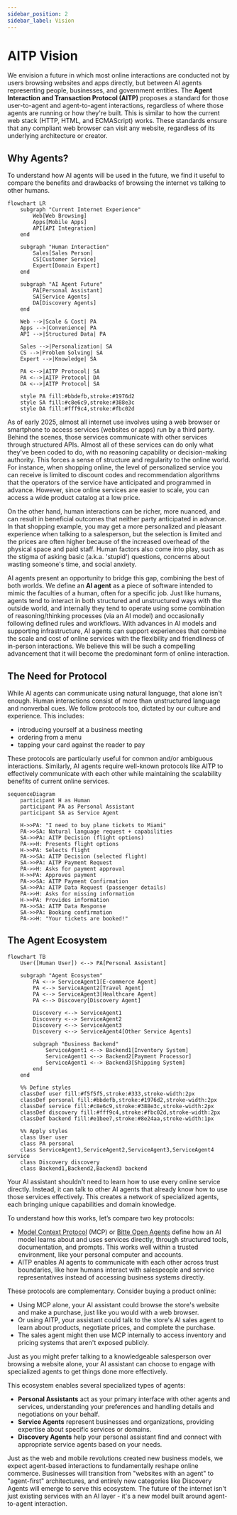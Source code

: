 ```yaml
---
sidebar_position: 2
sidebar_label: Vision
---
```


# AITP Vision

We envision a future in which most online interactions are conducted not by users browsing websites and apps directly, but between AI agents representing people, businesses, and government entities. The **Agent Interaction and Transaction Protocol (AITP)** proposes a standard for those user-to-agent and agent-to-agent interactions, regardless of where those agents are running or how they're built. This is similar to how the current web stack (HTTP, HTML, and ECMAScript) works. These standards ensure that any compliant web browser can visit any website, regardless of its underlying architecture or creator.

## Why Agents?

To understand how AI agents will be used in the future, we find it useful to compare the benefits and drawbacks of browsing the internet vs talking to other humans.

```mermaid
flowchart LR
    subgraph "Current Internet Experience"
        Web[Web Browsing]
        Apps[Mobile Apps]
        API[API Integration]
    end
    
    subgraph "Human Interaction"
        Sales[Sales Person]
        CS[Customer Service]
        Expert[Domain Expert]
    end
    
    subgraph "AI Agent Future"
        PA[Personal Assistant]
        SA[Service Agents]
        DA[Discovery Agents]
    end
    
    Web -->|Scale & Cost| PA
    Apps -->|Convenience| PA
    API -->|Structured Data| PA
    
    Sales -->|Personalization| SA
    CS -->|Problem Solving| SA
    Expert -->|Knowledge| SA
    
    PA <-->|AITP Protocol| SA
    PA <-->|AITP Protocol| DA
    DA <-->|AITP Protocol| SA
    
    style PA fill:#bbdefb,stroke:#1976d2
    style SA fill:#c8e6c9,stroke:#388e3c
    style DA fill:#fff9c4,stroke:#fbc02d
```

As of early 2025, almost all internet use involves using a web browser or smartphone to access services (websites or apps) run by a third party. Behind the scenes, those services communicate with other services through structured APIs. Almost all of these services can do only what they've been coded to do, with no reasoning capability or decision-making authority. This forces a sense of structure and regularity to the online world. For instance, when shopping online, the level of personalized service you can receive is limited to discount codes and recommendation algorithms that the operators of the service have anticipated and programmed in advance. However, since online services are easier to scale, you can access a wide product catalog at a low price.

On the other hand, human interactions can be richer, more nuanced, and can result in beneficial outcomes that neither party anticipated in advance. In that shopping example, you may get a more personalized and pleasant experience when talking to a salesperson, but the selection is limited and the prices are often higher because of the increased overhead of the physical space and paid staff. Human factors also come into play, such as the stigma of asking basic (a.k.a. 'stupid') questions, concerns about wasting someone's time, and social anxiety.

AI agents present an opportunity to bridge this gap, combining the best of both worlds. We define an **AI agent** as a piece of software intended to mimic the faculties of a human, often for a specific job. Just like humans, agents tend to interact in both structured and unstructured ways with the outside world, and internally they tend to operate using some combination of reasoning/thinking processes (via an AI model) and occasionally following defined rules and workflows. With advances in AI models and supporting infrastructure, AI agents can support experiences that combine the scale and cost of online services with the flexibility and friendliness of in-person interactions. We believe this will be such a compelling advancement that it will become the predominant form of online interaction.

## The Need for Protocol

While AI agents can communicate using natural language, that alone isn't enough. Human interactions consist of more than unstructured language and nonverbal cues. We follow protocols too, dictated by our culture and experience. This includes:
* introducing yourself at a business meeting
* ordering from a menu
* tapping your card against the reader to pay

These protocols are particularly useful for common and/or ambiguous interactions. Similarly, AI agents require well-known protocols like AITP to effectively communicate with each other while maintaining the scalability benefits of current online services.

```mermaid
sequenceDiagram
    participant H as Human
    participant PA as Personal Assistant
    participant SA as Service Agent
    
    H->>PA: "I need to buy plane tickets to Miami"
    PA->>SA: Natural language request + capabilities
    SA->>PA: AITP Decision (flight options)
    PA->>H: Presents flight options
    H->>PA: Selects flight
    PA->>SA: AITP Decision (selected flight)
    SA->>PA: AITP Payment Request
    PA->>H: Asks for payment approval
    H->>PA: Approves payment
    PA->>SA: AITP Payment Confirmation
    SA->>PA: AITP Data Request (passenger details)
    PA->>H: Asks for missing information
    H->>PA: Provides information
    PA->>SA: AITP Data Response
    SA->>PA: Booking confirmation
    PA->>H: "Your tickets are booked!"
```

## The Agent Ecosystem

```mermaid
flowchart TB
    User([Human User]) <--> PA[Personal Assistant]
    
    subgraph "Agent Ecosystem"
        PA <--> ServiceAgent1[E-commerce Agent]
        PA <--> ServiceAgent2[Travel Agent]
        PA <--> ServiceAgent3[Healthcare Agent]
        PA <--> Discovery[Discovery Agent]
        
        Discovery <--> ServiceAgent1
        Discovery <--> ServiceAgent2
        Discovery <--> ServiceAgent3
        Discovery <--> ServiceAgent4[Other Service Agents]
        
        subgraph "Business Backend"
            ServiceAgent1 <--> Backend1[Inventory System]
            ServiceAgent1 <--> Backend2[Payment Processor]
            ServiceAgent1 <--> Backend3[Shipping System]
        end
    end
    
    %% Define styles
    classDef user fill:#f5f5f5,stroke:#333,stroke-width:2px
    classDef personal fill:#bbdefb,stroke:#1976d2,stroke-width:2px
    classDef service fill:#c8e6c9,stroke:#388e3c,stroke-width:2px
    classDef discovery fill:#fff9c4,stroke:#fbc02d,stroke-width:2px
    classDef backend fill:#e1bee7,stroke:#8e24aa,stroke-width:1px
    
    %% Apply styles
    class User user
    class PA personal
    class ServiceAgent1,ServiceAgent2,ServiceAgent3,ServiceAgent4 service
    class Discovery discovery
    class Backend1,Backend2,Backend3 backend
```

Your AI assistant shouldn’t need to learn how to use every online service directly.  Instead, it can talk to other AI agents that already know how to use those services effectively.  This creates a network of specialized agents, each bringing unique capabilities and domain knowledge.

To understand how this works, let’s compare two key protocols:

* [Model Context Protocol](https://modelcontextprotocol.io/) (MCP) or [Bitte Open Agents](https://docs.bitte.ai/agents) define how an AI model learns about and uses services directly, through structured tools, documentation, and prompts. This works well within a trusted environment, like your personal computer and accounts.
* AITP enables AI agents to communicate with each other across trust boundaries, like how humans interact with salespeople and service representatives instead of accessing business systems directly.

These protocols are complementary. Consider buying a product online:

* Using MCP alone, your AI assistant could browse the store's website and make a purchase, just like you would with a web browser.
* Or using AITP, your assistant could talk to the store's AI sales agent to learn about products, negotiate prices, and complete the purchase.
* The sales agent might then use MCP internally to access inventory and pricing systems that aren't exposed publicly.

Just as you might prefer talking to a knowledgeable salesperson over browsing a website alone, your AI assistant can choose to engage with specialized agents to get things done more effectively.

This ecosystem enables several specialized types of agents:

* **Personal Assistants** act as your primary interface with other agents and services, understanding your preferences and handling details and negotiations on your behalf.
* **Service Agents** represent businesses and organizations, providing expertise about specific services or domains.
* **Discovery Agents** help your personal assistant find and connect with appropriate service agents based on your needs.

Just as the web and mobile revolutions created new business models, we expect agent-based interactions to fundamentally reshape online commerce. Businesses will transition from "websites with an agent" to "agent-first" architectures, and entirely new categories like Discovery Agents will emerge to serve this ecosystem. The future of the internet isn't just existing services with an AI layer \- it's a new model built around agent-to-agent interaction.